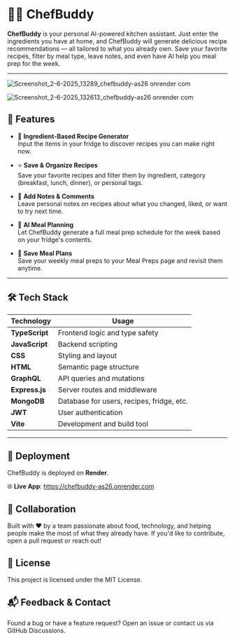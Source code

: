 # 👨‍🍳 ChefBuddy

**ChefBuddy** is your personal AI-powered kitchen assistant. Just enter the ingredients you have at home, and ChefBuddy will generate delicious recipe recommendations — all tailored to what you already own. Save your favorite recipes, filter by meal type, leave notes, and even have AI help you meal prep for the week.

---
![Screenshot_2-6-2025_13289_chefbuddy-as26 onrender com](https://github.com/user-attachments/assets/8c52d662-7035-46ca-9fdd-eac272511777)

![Screenshot_2-6-2025_132613_chefbuddy-as26 onrender com](https://github.com/user-attachments/assets/4bf03220-4615-4989-8d88-9b413182f937)


## 🚀 Features

- 🧾 **Ingredient-Based Recipe Generator**  
  Input the items in your fridge to discover recipes you can make right now.

- ⭐ **Save & Organize Recipes**  
  Save your favorite recipes and filter them by ingredient, category (breakfast, lunch, dinner), or personal tags.

- 💬 **Add Notes & Comments**  
  Leave personal notes on recipes about what you changed, liked, or want to try next time.

- 🧠 **AI Meal Planning**  
  Let ChefBuddy generate a full meal prep schedule for the week based on your fridge's contents.

- 📆 **Save Meal Plans**  
  Save your weekly meal preps to your Meal Preps page and revisit them anytime.

---

## 🛠️ Tech Stack

| Technology     | Usage                                      |
|----------------|---------------------------------------------|
| **TypeScript** | Frontend logic and type safety              |
| **JavaScript** | Backend scripting                           |
| **CSS**        | Styling and layout                          |
| **HTML**       | Semantic page structure                     |
| **GraphQL**    | API queries and mutations                   |
| **Express.js** | Server routes and middleware                |
| **MongoDB**    | Database for users, recipes, fridge, etc.   |
| **JWT**        | User authentication                         |
| **Vite**       | Development and build tool                  |

---

## 🚀 Deployment

ChefBuddy is deployed on **Render**.

🌐 **Live App**: https://chefbuddy-as26.onrender.com

## 🤝 Collaboration
Built with ❤️ by a team passionate about food, technology, and helping people make the most of what they already have. If you'd like to contribute, open a pull request or reach out!

## 📄 License
This project is licensed under the MIT License.

## 📬 Feedback & Contact
Found a bug or have a feature request? Open an issue or contact us via GitHub Discussions.
